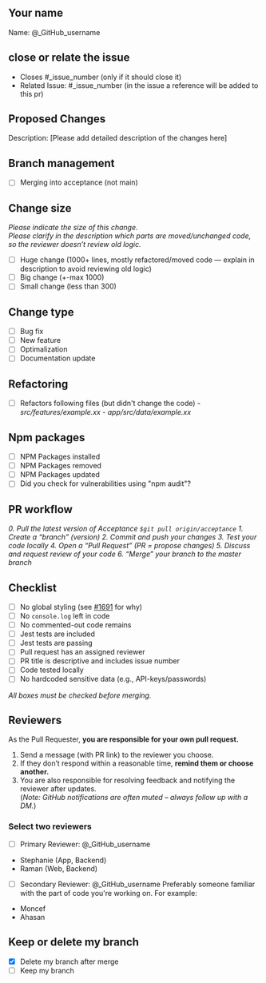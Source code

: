 ## Your name
Name: @_GitHub_username

## close or relate the issue
- Closes #_issue_number (only if it should close it)
- Related Issue: #_issue_number (in the issue a reference will be added to this pr)

## Proposed Changes
Description: [Please add detailed description of the changes here]

## Branch management
- [ ] Merging into acceptance (not main)

## Change size
_Please indicate the size of this change._  
  _Please clarify in the description which parts are moved/unchanged code, so the reviewer doesn’t review old logic._

- [ ] Huge change (1000+ lines, mostly refactored/moved code — explain in description to avoid reviewing old logic)
- [ ] Big change (+-max 1000)
- [ ] Small change (less than 300)

## Change type
- [ ] Bug fix
- [ ] New feature
- [ ] Optimalization
- [ ] Documentation update

## Refactoring
- [ ] Refactors following files (but didn't change the code)
  _- src/features/example.xx_
  _- app/src/data/example.xx_

## Npm packages 
- [ ] NPM Packages installed
- [ ] NPM Packages removed
- [ ] NPM Packages updated
- [ ] Did you check for vulnerabilities using "npm audit"?

## PR workflow
_0. Pull the latest version of *Acceptance* `$git pull origin/acceptance`_
_1. Create a “branch” (version)_
_2. Commit and push your changes_
_3. Test your code locally_
_4. Open a “Pull Request” (PR = propose changes)_
_5. Discuss and request review of your code_
_6. “Merge” your branch to the master branch_

## Checklist  
- [ ] No global styling (see [#1691](https://github.com/domits1/Domits/issues/1691) for why)  
- [ ] No `console.log` left in code  
- [ ] No commented-out code remains  
- [ ] Jest tests are included
- [ ] Jest tests are passing  
- [ ] Pull request has an assigned reviewer  
- [ ] PR title is descriptive and includes issue number  
- [ ] Code tested locally  
- [ ] No hardcoded sensitive data (e.g., API-keys/passwords)  

_All boxes must be checked before merging._  

## Reviewers  
As the Pull Requester, **you are responsible for your own pull request.**  
1. Send a message (with PR link) to the reviewer you choose.  
2. If they don’t respond within a reasonable time, **remind them or choose another.**  
3. You are also responsible for resolving feedback and notifying the reviewer after updates.  
(*Note: GitHub notifications are often muted – always follow up with a DM.*)  

### Select two reviewers

- [ ] Primary Reviewer: @_GitHub_username
- Stephanie (App, Backend)  
- Raman (Web, Backend)

- [ ] Secondary Reviewer: @_GitHub_username
Preferably someone familiar with the part of code you're working on. For example:  
- Moncef
- Ahasan

## Keep or delete my branch  
- [x] Delete my branch after merge  
- [ ] Keep my branch  
